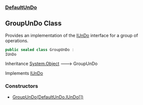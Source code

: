 ### [DefaultUnDo](./DefaultUnDo.md 'DefaultUnDo')
## GroupUnDo Class
Provides an implementation of the [IUnDo](./DefaultUnDo-IUnDo.md 'DefaultUnDo.IUnDo') interface for a group of operations.  
```csharp
public sealed class GroupUnDo :
IUnDo
```
Inheritance [System.Object](https://docs.microsoft.com/en-us/dotnet/api/System.Object 'System.Object') &#129106; GroupUnDo  

Implements [IUnDo](./DefaultUnDo-IUnDo.md 'DefaultUnDo.IUnDo')  
### Constructors
- [GroupUnDo(DefaultUnDo.IUnDo[])](./DefaultUnDo-GroupUnDo-GroupUnDo(DefaultUnDo-IUnDo--).md 'DefaultUnDo.GroupUnDo.GroupUnDo(DefaultUnDo.IUnDo[])')
